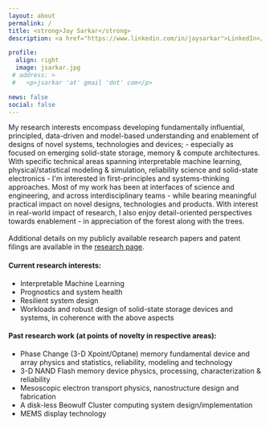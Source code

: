 ```yaml
---
layout: about
permalink: /
title: <strong>Jay Sarkar</strong>
description: <a href="https://www.linkedin.com/in/jaysarkar">LinkedIn</a> and <a href="https://scholar.google.com/citations?user=wBRwFqAAAAAJ&hl=en&authuser=1">Google Scholar</a>

profile:
  align: right
  image: jsarkar.jpg
 # address: >
 #   <p>jsarkar 'at' gmail 'dot' com</p>

news: false
social: false
---
```

<div style="text-align: left"> My research interests encompass developing fundamentally influential, principled, data-driven and model-based understanding and enablement of designs of novel systems, technologies and devices; - especially as focused on emerging solid-state storage, memory & compute architectures. With specific technical areas spanning interpretable machine learning, physical/statistical modeling & simulation, reliability science and solid-state electronics - I'm interested in first-principles and systems-thinking approaches. Most of my work has been at interfaces of science and engineering, and across interdisciplinary teams - while bearing meaningful practical impact on novel designs, technologies and products. With interest in real-world impact of research, I also enjoy detail-oriented perspectives towards enablement - in appreciation of the forest along with the trees</a>.
<br/><br/>  
  Additional details on my publicly available research papers and patent filings are available in the <a href="https://jay-sarkar.github.io/research/">research page</a>. </div>

#### Current research interests:

<ul>
<li> Interpretable Machine Learning</li>
<li> Prognostics and system health </li>
<li> Resilient system design </li>
<li> Workloads and robust design of solid-state storage devices and systems, in coherence with the above aspects </li>
</ul>

#### Past research work (at points of novelty in respective areas):

<ul>
<li> Phase Change (3-D Xpoint/Optane) memory fundamental device and array physics and statistics, reliability, modeling and technology </li>
<li> 3-D NAND Flash memory device physics, processing, characterization & reliability </li>
<li> Mesoscopic electron transport physics, nanostructure design and fabrication </li>
<li> A disk-less Beowulf Cluster computing system design/implementation </li>
<li> MEMS display technology </li>
</ul>
